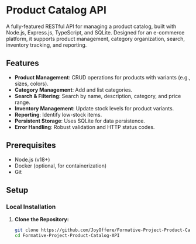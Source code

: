 # Product Catalog API

A fully-featured RESTful API for managing a product catalog, built with Node.js, Express.js, TypeScript, and SQLite. Designed for an e-commerce platform, it supports product management, category organization, search, inventory tracking, and reporting.

## Features
- **Product Management**: CRUD operations for products with variants (e.g., sizes, colors).
- **Category Management**: Add and list categories.
- **Search & Filtering**: Search by name, description, category, and price range.
- **Inventory Management**: Update stock levels for product variants.
- **Reporting**: Identify low-stock items.
- **Persistent Storage**: Uses SQLite for data persistence.
- **Error Handling**: Robust validation and HTTP status codes.

## Prerequisites
- Node.js (v18+)
- Docker (optional, for containerization)
- Git

## Setup

### Local Installation
1. **Clone the Repository:**
   ```bash
   git clone https://github.com/JoyOffere/Formative-Project-Product-Catalog-API.git
   cd Formative-Project-Product-Catalog-API
